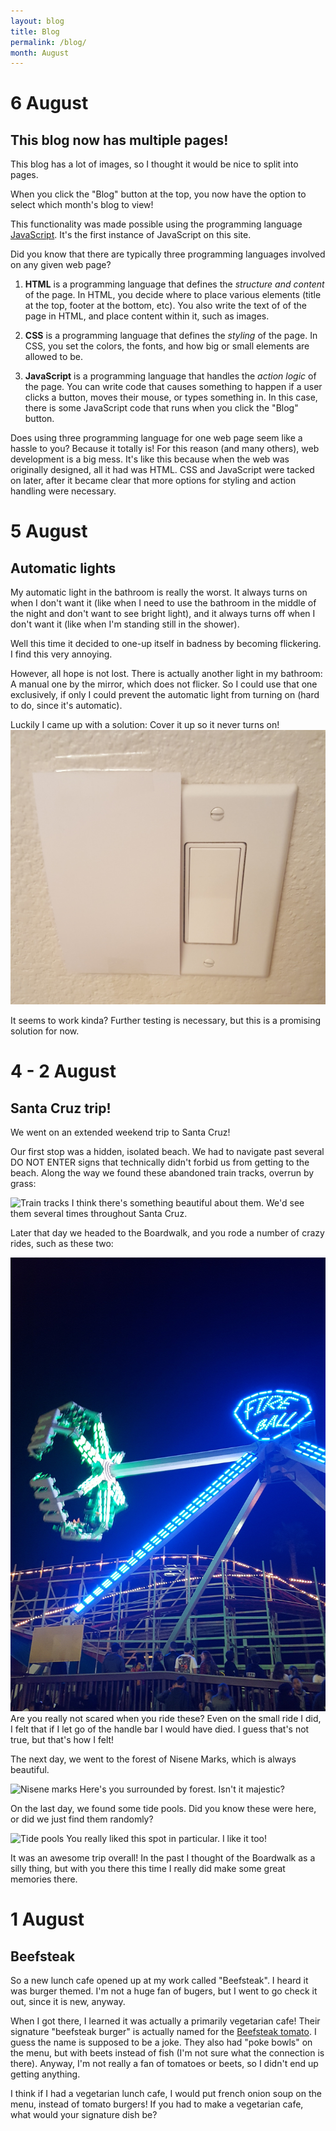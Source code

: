```yaml
---
layout: blog
title: Blog
permalink: /blog/
month: August
---
```

# 6 August
## This blog now has multiple pages!
This blog has a lot of images, so I thought it would be nice to split into pages.

When you click the "Blog" button at the top, you now have the option to select which month's blog to view!

This functionality was made possible using the programming language [JavaScript](https://en.wikipedia.org/wiki/JavaScript). It's the first instance of JavaScript on this site.

Did you know that there are typically three programming languages involved on any given web page?

1. **HTML** is a programming language that defines the _structure and content_ of the page. In HTML, you decide where to place various elements (title at the top, footer at the bottom, etc). You also write the text of of the page in HTML, and place content within it, such as images.

2. **CSS** is a programming language that defines the _styling_ of the page. In CSS, you set the colors, the fonts, and how big or small elements are allowed to be.

3. **JavaScript** is a programming language that handles the _action logic_ of the page. You can write code that causes something to happen if a user clicks a button, moves their mouse, or types something in. In this case, there is some JavaScript code that runs when you click the "Blog" button.

Does using three programming language for one web page seem like a hassle to you? Because it totally is! For this reason (and many others), web development is a big mess. It's like this because when the web was originally designed, all it had was HTML. CSS and JavaScript were tacked on later, after it became clear that more options for styling and action handling were necessary.

# 5 August
## Automatic lights
My automatic light in the bathroom is really the worst. It always turns on when I don't want it (like when I need to use the bathroom in the middle of the night and don't want to see bright light), and it always turns off when I don't want it (like when I'm standing still in the shower).

Well this time it decided to one-up itself in badness by becoming flickering. I find this very annoying. 

However, all hope is not lost. There is actually another light in my bathroom: A manual one by the mirror, which does not flicker. So I could use that one exclusively, if only I could prevent the automatic light from turning on (hard to do, since it's automatic).

Luckily I came up with a solution: Cover it up so it never turns on!
![Light switch](/images/blog_august/light_switch.jpg)

It seems to work kinda? Further testing is necessary, but this is a promising solution for now.

# 4 - 2 August
## Santa Cruz trip!
We went on an extended weekend trip to Santa Cruz!

Our first stop was a hidden, isolated beach. We had to navigate past several DO NOT ENTER signs that technically didn't forbid us from getting to the beach. Along the way we found these abandoned train tracks, overrun by grass:

![Train tracks](/images/blog_august/train_tracks.jpg)
I think there's something beautiful about them. We'd see them several times throughout Santa Cruz.

Later that day we headed to the Boardwalk, and you rode a number of crazy rides, such as these two:

![Fireball](/images/blog_august/fireball.jpg)
Are you really not scared when you ride these? Even on the small ride I did, I felt that if I let go of the handle bar I would have died. I guess that's not true, but that's how I felt!

The next day, we went to the forest of Nisene Marks, which is always beautiful.

![Nisene marks](/images/blog_august/nisene.jpg)
Here's you surrounded by forest. Isn't it majestic?

On the last day, we found some tide pools. Did you know these were here, or did we just find them randomly?

![Tide pools](/images/blog_august/tide_pools.jpg)
You really liked this spot in particular. I like it too!

It was an awesome trip overall! In the past I thought of the Boardwalk as a silly thing, but with you there this time I really did make some great memories there.

# 1 August
## Beefsteak
So a new lunch cafe opened up at my work called "Beefsteak". I heard it was burger themed. I'm not a huge fan of bugers, but I went to go check it out, since it is new, anyway.

When I got there, I learned it was actually a primarily vegetarian cafe! Their signature "beefsteak burger" is actually named for the [Beefsteak tomato](https://en.wikipedia.org/wiki/Beefsteak_tomato). I guess the name is supposed to be a joke. They also had "poke bowls" on the menu, but with beets instead of fish (I'm not sure what the connection is there). Anyway, I'm not really a fan of tomatoes or beets, so I didn't end up getting anything.

I think if I had a vegetarian lunch cafe, I would put french onion soup on the menu, instead of tomato burgers! If you had to make a vegetarian cafe, what would your signature dish be?

